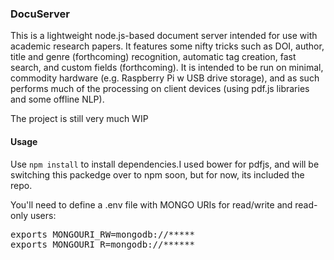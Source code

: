 <h3>DocuServer</h3>
<p>This is a lightweight node.js-based document server intended for use with academic research papers. It features some nifty tricks such as DOI, author, title and genre (forthcoming) recognition, automatic tag creation, fast search, and custom fields (forthcoming). It is intended to be run on minimal, commodity hardware (e.g. Raspberry Pi w USB drive storage), and as such performs much of the processing on client devices (using pdf.js libraries and some offline NLP).</p>

<p>The project is still very much WIP</p>

<h4>Usage</h4>
<p>Use <code>npm install</code> to install dependencies.I used bower for pdfjs, and will be switching this packedge over to npm soon, but for now, its included the repo.</p>
<p>You'll need to define a .env file with MONGO URIs for read/write and read-only users:
<pre>
exports MONGOURI_RW=mongodb://*****
exports MONGOURI_R=mongodb://******
</pre>
</p>
